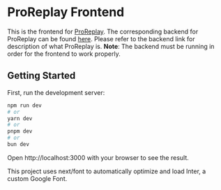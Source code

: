 # ProReplay Frontend

This is the frontend for [ProReplay](#). The corresponding backend for ProReplay can be found [here](https://github.com/kimmu9512/ProReplay).
Please refer to the backend link for description of what ProReplay is.
**Note**: The backend must be running in order for the frontend to work properly.

## Getting Started

First, run the development server:

```bash
npm run dev
# or
yarn dev
# or
pnpm dev
# or
bun dev
```

Open http://localhost:3000 with your browser to see the result.

This project uses next/font to automatically optimize and load Inter, a custom Google Font.
